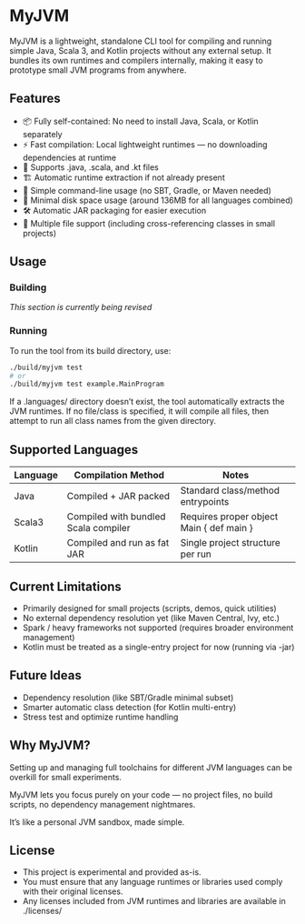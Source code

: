 # MyJVM

MyJVM is a lightweight, standalone CLI tool for compiling and running simple Java, Scala 3, and Kotlin projects without any external setup.
It bundles its own runtimes and compilers internally, making it easy to prototype small JVM programs from anywhere.

## Features

 - 📦 Fully self-contained: No need to install Java, Scala, or Kotlin separately
 - ⚡ Fast compilation: Local lightweight runtimes — no downloading dependencies at runtime
 - 📂 Supports .java, .scala, and .kt files
 - 🏗️ Automatic runtime extraction if not already present
 - 🔧 Simple command-line usage (no SBT, Gradle, or Maven needed)
 - 🎯 Minimal disk space usage (around 136MB for all languages combined)
 - 🛠️ Automatic JAR packaging for easier execution
 - 🔄 Multiple file support (including cross-referencing classes in small projects)

## Usage

### Building

*This section is currently being revised*

### Running

To run the tool from its build directory, use:
```bash
./build/myjvm test 
# or
./build/myjvm test example.MainProgram
````
If a .languages/ directory doesn’t exist, the tool automatically extracts the JVM runtimes.
If no file/class is specified, it will compile all files, then attempt to run all class names from the given directory.

## Supported Languages

| Language | Compilation Method                   | Notes                                    | 
| -------- | ------------------------------------ | ---------------------------------------- | 
| Java     | Compiled + JAR packed                | Standard class/method entrypoints        | 
| Scala3   | Compiled with bundled Scala compiler	| Requires proper object Main { def main } |
| Kotlin   | Compiled and run as fat JAR          | Single project structure per run         | 

## Current Limitations

 - Primarily designed for small projects (scripts, demos, quick utilities)
 - No external dependency resolution yet (like Maven Central, Ivy, etc.)
 - Spark / heavy frameworks not supported (requires broader environment management)
 - Kotlin must be treated as a single-entry project for now (running via -jar)

## Future Ideas

 - Dependency resolution (like SBT/Gradle minimal subset)
 - Smarter automatic class detection (for Kotlin multi-entry)
 - Stress test and optimize runtime handling

## Why MyJVM?

Setting up and managing full toolchains for different JVM languages can be overkill for small experiments.

MyJVM lets you focus purely on your code — no project files, no build scripts, no dependency management nightmares.

It’s like a personal JVM sandbox, made simple.

## License

 - This project is experimental and provided as-is.
 - You must ensure that any language runtimes or libraries used comply with their original licenses.
 - Any licenses included from JVM runtimes and libraries are available in ./licenses/


